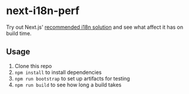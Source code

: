 # next-i18n-perf

Try out Next.js' [recommended i18n solution](https://nextjs.org/docs/app/building-your-application/routing/internationalization) and see what affect it has on build time.

## Usage

1. Clone this repo
2. `npm install` to install dependencies
3. `npm run bootstrap` to set up artifacts for testing
4. `npm run build` to see how long a build takes
